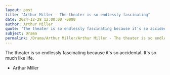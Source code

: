 ```yaml
---
layout: post
title: "Arthur Miller - The theater is so endlessly fascinating"
date: 2024-12-28 12:00:00 -0000
author: Arthur Miller
quote: "The theater is so endlessly fascinating because it's so accidental. It's so much like life."
subject: Drama
permalink: /Drama/Arthur Miller/Arthur Miller - The theater is so endlessly fascinating
---
```


The theater is so endlessly fascinating because it's so accidental. It's so much like life.

- Arthur Miller
